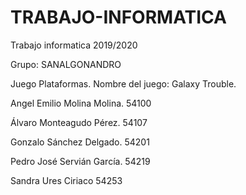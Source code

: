 # TRABAJO-INFORMATICA
Trabajo informatica 2019/2020


Grupo: SANALGONANDRO

Juego Plataformas. 
Nombre del juego: Galaxy Trouble.


Angel Emilio Molina Molina. 54100

Álvaro Monteagudo Pérez. 54107

Gonzalo Sánchez Delgado. 54201

Pedro José Servián García. 54219

Sandra Ures Ciriaco 54253

